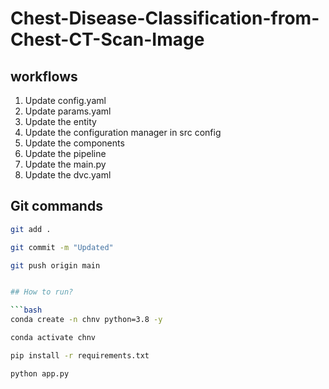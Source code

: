 # Chest-Disease-Classification-from-Chest-CT-Scan-Image

## workflows

1. Update config.yaml
2. Update params.yaml
3. Update the entity
4. Update the configuration manager in src config
5. Update the components
6. Update the pipeline
7. Update the main.py
8. Update the dvc.yaml


## Git commands

```bash
git add .

git commit -m "Updated"

git push origin main


## How to run?

```bash
conda create -n chnv python=3.8 -y
```

```bash
conda activate chnv
```

```bash
pip install -r requirements.txt
```
```bash
python app.py
```